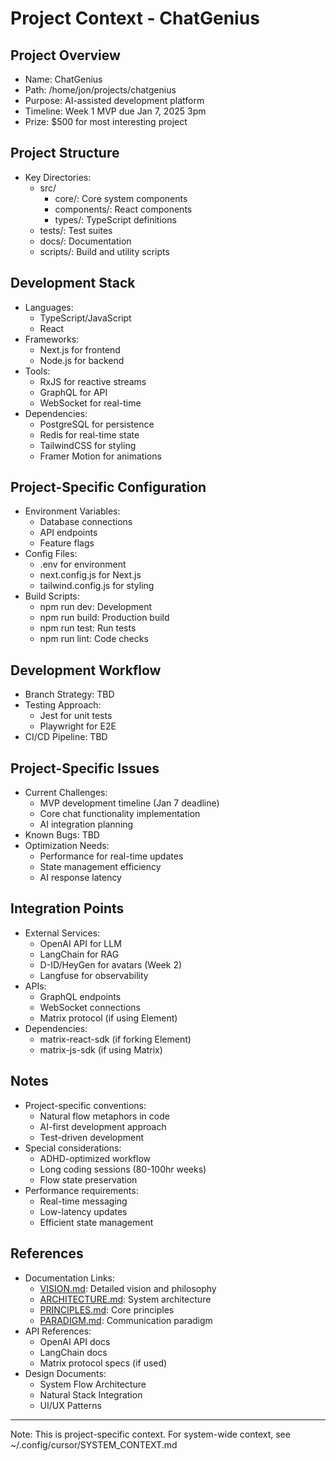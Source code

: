 # Project Context - ChatGenius

## Project Overview
- Name: ChatGenius
- Path: /home/jon/projects/chatgenius
- Purpose: AI-assisted development platform
- Timeline: Week 1 MVP due Jan 7, 2025 3pm
- Prize: $500 for most interesting project

## Project Structure
- Key Directories:
  - src/
    - core/: Core system components
    - components/: React components
    - types/: TypeScript definitions
  - tests/: Test suites
  - docs/: Documentation
  - scripts/: Build and utility scripts

## Development Stack
- Languages:
  - TypeScript/JavaScript
  - React
- Frameworks:
  - Next.js for frontend
  - Node.js for backend
- Tools:
  - RxJS for reactive streams
  - GraphQL for API
  - WebSocket for real-time
- Dependencies:
  - PostgreSQL for persistence
  - Redis for real-time state
  - TailwindCSS for styling
  - Framer Motion for animations

## Project-Specific Configuration
- Environment Variables:
  - Database connections
  - API endpoints
  - Feature flags
- Config Files:
  - .env for environment
  - next.config.js for Next.js
  - tailwind.config.js for styling
- Build Scripts:
  - npm run dev: Development
  - npm run build: Production build
  - npm run test: Run tests
  - npm run lint: Code checks

## Development Workflow
- Branch Strategy: TBD
- Testing Approach:
  - Jest for unit tests
  - Playwright for E2E
- CI/CD Pipeline: TBD

## Project-Specific Issues
- Current Challenges:
  - MVP development timeline (Jan 7 deadline)
  - Core chat functionality implementation
  - AI integration planning
- Known Bugs: TBD
- Optimization Needs:
  - Performance for real-time updates
  - State management efficiency
  - AI response latency

## Integration Points
- External Services:
  - OpenAI API for LLM
  - LangChain for RAG
  - D-ID/HeyGen for avatars (Week 2)
  - Langfuse for observability
- APIs:
  - GraphQL endpoints
  - WebSocket connections
  - Matrix protocol (if using Element)
- Dependencies:
  - matrix-react-sdk (if forking Element)
  - matrix-js-sdk (if using Matrix)

## Notes
- Project-specific conventions:
  - Natural flow metaphors in code
  - AI-first development approach
  - Test-driven development
- Special considerations:
  - ADHD-optimized workflow
  - Long coding sessions (80-100hr weeks)
  - Flow state preservation
- Performance requirements:
  - Real-time messaging
  - Low-latency updates
  - Efficient state management

## References
- Documentation Links:
  - [VISION.md](VISION.md): Detailed vision and philosophy
  - [ARCHITECTURE.md](ARCHITECTURE.md): System architecture
  - [PRINCIPLES.md](PRINCIPLES.md): Core principles
  - [PARADIGM.md](PARADIGM.md): Communication paradigm
- API References:
  - OpenAI API docs
  - LangChain docs
  - Matrix protocol specs (if used)
- Design Documents:
  - System Flow Architecture
  - Natural Stack Integration
  - UI/UX Patterns

---
Note: This is project-specific context. For system-wide context, see ~/.config/cursor/SYSTEM_CONTEXT.md 